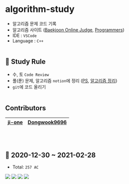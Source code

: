 # algorithm-study
- 알고리즘 문제 코드 기록
- 알고리즘 사이트 ([Baekjoon Online Judge](https://www.acmicpc.net), [Programmers](https://www.programmers.co.kr/learn/challenges?tab=all_challenges))
- IDE : `VSCode`
- Language : `C++`
<br></br>
## 📣 Study Rule
- 수, 토 `Code Review`
- 풀(푼) 문제, 알고리즘 `notion`에 정리 ([PS](https://www.notion.so/610c83ca387f493a8e95b899be0f3a17?v=55bec5a857564512844b22dd2e119095), [알고리즘 정리](www.notion.so/a45aa058ccbd4aedbc0f7c48a37aac3b))
- `git`에 코드 올리기
<br></br>
## Contributors
| [ji-one](https://github.com/ji-one)     | [Dongwook9696](https://github.com/Dongwook9696) |
| ----------------------------------------------- | ----------------------------------------- |    

<br></br>
## 🏅 2020-12-30 ~ 2021-02-28
- Total: `257 AC`

![](https://user-images.githubusercontent.com/42952244/110327524-6e8d4d00-805d-11eb-8366-cefbf79a5795.png)
![](https://user-images.githubusercontent.com/42952244/110327698-a3999f80-805d-11eb-8127-39498e852360.png)
![](https://user-images.githubusercontent.com/42952244/110327804-cd52c680-805d-11eb-9056-ec2860fe2054.png)
![](https://user-images.githubusercontent.com/42952244/110327951-025f1900-805e-11eb-8ee2-a41261e53ede.png)

